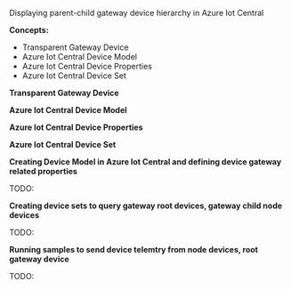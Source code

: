 Displaying parent-child gateway device hierarchy in Azure Iot Central

**Concepts:**
 - Transparent Gateway Device
 - Azure Iot Central Device Model
 - Azure Iot Central Device Properties
 - Azure Iot Central Device Set

 **Transparent Gateway Device**

**Azure Iot Central Device Model**

**Azure Iot Central Device Properties**

**Azure Iot Central Device Set**

 **Creating Device Model in Azure Iot Central and defining device gateway related properties**

 TODO:

 **Creating device sets to query gateway root devices, gateway child node devices**

 TODO:

 **Running samples to send device telemtry from node devices, root gateway device**

 TODO: